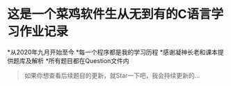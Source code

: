 # 这是一个菜鸡软件生从无到有的C语言学习作业记录
 *从2020年九月开始至今
 *每一个程序都是我的学习历程
 *感谢凝神长老和课本提供题库及解析
 *所有题目都在Question文件内

>如果你想查看后续题目的更新，就Star一下吧，我会持续更新的...
